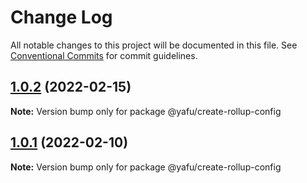 # Change Log

All notable changes to this project will be documented in this file.
See [Conventional Commits](https://conventionalcommits.org) for commit guidelines.

## [1.0.2](https://github.com/TheLudd/yafu-mono/compare/@yafu/create-rollup-config@1.0.1...@yafu/create-rollup-config@1.0.2) (2022-02-15)

**Note:** Version bump only for package @yafu/create-rollup-config





## [1.0.1](https://github.com/TheLudd/yafu-mono/compare/@yafu/create-rollup-config@1.0.0...@yafu/create-rollup-config@1.0.1) (2022-02-10)

**Note:** Version bump only for package @yafu/create-rollup-config
